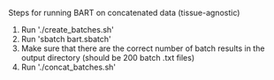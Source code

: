 Steps for running BART on concatenated data (tissue-agnostic)

1. Run './create_batches.sh'
3. Run 'sbatch bart.sbatch'
3. Make sure that there are the correct number of batch results in the output directory (should be 200 batch .txt files)
4. Run './concat_batches.sh'
